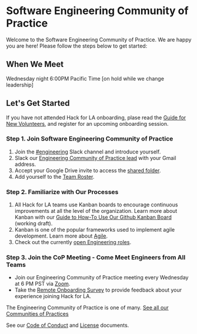 # Software Engineering Community of Practice  

Welcome to the Software Engineering Community of Practice. We are happy you are here! Please follow the steps below to get started:


## When We Meet

Wednesday night 6:00PM Pacific Time [on hold while we change leadership]


## Let's Get Started

If you have not attended Hack for LA onboarding, plase read the [Guide for New Volunteers](https://www.hackforla.org/getting-started), and register for an upcoming onboarding session.  


### Step 1. Join Software Engineering Community of Practice

1. Join the [#engineering](https://hackforla.slack.com/archives/C01CU709SER) Slack channel and introduce yourself.
2. Slack our [Engineering Community of Practice lead](https://www.hackforla.org/communities-of-practice) with your Gmail address.
3. Accept your Google Drive invite to access the [shared folder](https://drive.google.com/drive/u/0/folders/1xWllQli2wUSsRF9OaSQBBQ1vaY7kRkAT).
4. Add yourself to the [Team Roster](https://docs.google.com/spreadsheets/d/1lK6VziVqPb1FPmX8_z148AEOrpwsEzTPct7Bo7kjaqI/edit).

### Step 2. Familiarize with Our Processes

1. All Hack for LA teams use Kanban boards to encourage continuous improvements at all the level of the organization. Learn more about Kanban with our [Guide to How-To Use Our Github Kanban Board](https://docs.google.com/document/d/11Fe7mNdmPBP5bD_yLJ1C0_I1TmoK47AuHHrdhdDyWCs/edit#heading=h.nl3p4nf4eqb4) (working draft).
2. Kanban is one of the popular frameworks used to implement agile development. Learn more about [Agile](https://www.atlassian.com/agile).
3. Check out the currently [open Engineering roles](https://github.com/hackforla/engineering/projects/2).


### Step 3. Join the CoP Meeting - Come Meet Engineers from All Teams

* Join our Engineering Community of Practice meeting every Wednesday at 6 PM PST via [Zoom](https://us02web.zoom.us/j/81222884167?pwd=bFJZUzJxbVVWdWZYemxhRVBFQk9Vdz09).
* Take the [Remote Onboarding Survey](https://docs.google.com/forms/d/e/1FAIpQLScXnJSyCXgO_RCAuCyOkG4sqGILpAepTlJ0HOaK4H_ccEVmNw/viewform) to provide feedback about your experience joining Hack for LA.

The Engineering Community of Practice is one of many.  [See all our Communities of Practices](https://github.com/hackforla/communities-of-practice/blob/main/README.md)

See our [Code of Conduct](./CODEOFCONDUCT.md) and [License](./LICENSE) documents.


